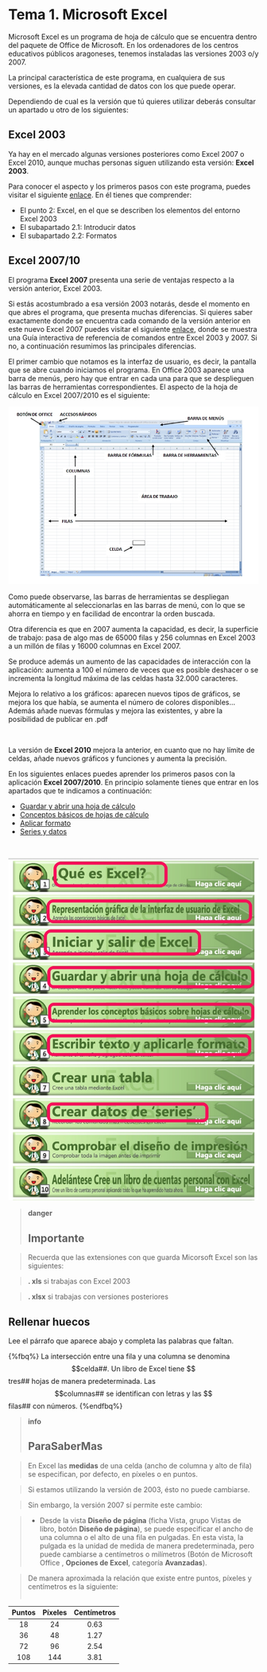 # Tema 1. Microsoft Excel

Microsoft Excel es un programa de hoja de cálculo que se encuentra dentro del paquete de Office de Microsoft. En los ordenadores de los centros educativos públicos aragoneses, tenemos instaladas las versiones 2003 o/y 2007.

La principal característica de este programa, en cualquiera de sus versiones, es la elevada cantidad de datos con los que puede operar.

Dependiendo de cual es la versión que tú quieres utilizar deberás consultar un apartado u otro de los siguientes:

## Excel 2003

Ya hay en el mercado algunas versiones posteriores como Excel 2007 o Excel 2010, aunque muchas personas siguen utilizando esta versión: **Excel 2003**.

Para conocer el aspecto y los primeros pasos con este programa, puedes visitar el siguiente [enlace](http://e-ducativa.catedu.es/44700165/aula/archivos/repositorio//500/674/html/Unidad_05/pagina_5.html). En él tienes que comprender:

- El punto 2: Excel, en el que se describen los elementos del entorno Excel 2003
- El subapartado 2.1: Introducir datos
- El subapartado 2.2: Formatos

## Excel 2007/10

El programa **Excel 2007** presenta una serie de ventajas respecto a la versión anterior, Excel 2003.

Si estás acostumbrado a esa versión 2003 notarás, desde el momento en que abres el programa, que presenta muchas diferencias. Si quieres saber exactamente donde se encuentra cada comando de la versión anterior en este nuevo Excel 2007 puedes visitar el siguiente [enlace](http://office.microsoft.com/es-es/excel-help/interactiva-guia-de-referencia-de-comandos-de-excel-2003-a-excel-2007-HA010149151.aspx), donde se muestra una Guía interactiva de referencia de comandos entre Excel 2003 y 2007. Si no, a continuación resumimos las principales diferencias. 

El primer cambio que notamos es la interfaz de usuario, es decir, la pantalla que se abre cuando iniciamos el programa. En Office 2003 aparece una barra de menús, pero hay que entrar en cada una para que se desplieguen las barras de herramientas correspondientes. El aspecto de la hoja de cálculo en Excel 2007/2010 es el siguiente:

![1 06 Captura de pantalla propia Pantalla principal Excel 2007/2010](img/Captura_6.jpg)

Como puede observarse, las barras de herramientas se despliegan automáticamente al seleccionarlas en las barras de menú, con lo que se ahorra en tiempo y en facilidad de encontrar la orden buscada.

Otra diferencia es que en 2007 aumenta la capacidad, es decir, la superficie de trabajo: pasa de algo mas de 65000 filas y 256 columnas en Excel 2003 a un millón de filas y 16000 columnas en Excel 2007.

Se produce además un aumento de las capacidades de interacción con la aplicación: aumenta a 100 el número de veces que es posible deshacer o se incrementa la longitud máxima de las celdas hasta 32.000 caracteres.

Mejora lo relativo a los gráficos: aparecen nuevos tipos de gráficos, se mejora los que había, se aumenta el número de colores disponibles... Además añade nuevas fórmulas y mejora las existentes, y abre la posibilidad de publicar en .pdf

 

La versión de **Excel 2010** mejora la anterior, en cuanto que no hay límite de celdas, añade nuevos gráficos y funciones y aumenta la precisión.

En los siguientes enlaces puedes aprender los primeros pasos con la aplicación **Excel 2007/2010**. En principio solamente tienes que entrar en los apartados que te indicamos a continuación:

- [Guardar y abrir una hoja de cálculo](https://support.office.com/es-co/article/Guardar-y-abrir-una-hoja-de-c%C3%A1lculo-fcf25d88-dcfb-4be1-aa07-bbfa2d6424ba)
- [Conceptos básicos de hojas de cálculo](http://www.aulaclic.es/excel2007/b_2_1_1.htm)
- [Aplicar formato](https://support.office.com/es-HN/article/Escribir-texto-y-aplicar-formato-f56c5c91-e8b6-4023-abb3-640ea00546b7)
- [Series y datos](https://support.office.com/es-hn/article/Rellenar-datos-autom%C3%A1ticamente-en-celdas-de-hojas-de-c%C3%A1lculo-71eeb2f2-d689-459b-be7e-614f03e69012?ui=es-ES&amp;rs=es-HN&amp;ad=HN)

 

![Figura 1 07 Captura pantalla propia Primeros pasos con Excel 2007/2010](img/Captura_5.jpg)

> **danger**
>## Importante

>Recuerda que las extensiones con que guarda Micorsoft Excel son las siguientes:

>**. xls** si trabajas con Excel 2003

>**. xlsx** si trabajas con versiones posteriores

## Rellenar huecos

Lee el párrafo que aparece abajo y completa las palabras que faltan.

{%fbq%}
La intersección entre una fila y una columna se denomina $$celda##.
Un libro de Excel tiene $$tres## hojas de manera predeterminada.
Las $$columnas## se identifican con letras y las $$filas## con números.
{%endfbq%}



> **info**
> ## ParaSaberMas

>En Excel las **medidas** de una celda (ancho de columna y alto de fila) se especifican, por defecto, en píxeles o en puntos.

>Si estamos utilizando la versión de 2003, ésto no puede cambiarse.

> Sin embargo, la versión 2007 sí permite este cambio:

>* Desde la vista **Diseño de página** (ficha Vista, grupo Vistas de libro, botón **Diseño de página**), se puede especificar el ancho de una columna o el alto de una fila en pulgadas. En esta vista, la pulgada es la unidad de medida de manera predeterminada, pero puede cambiarse a centímetros o milímetros (Botón de Microsoft Office , **Opciones de Excel**, categoría **Avanzadas**).

> De manera aproximada la relación que existe entre puntos, píxeles y centímetros es la siguiente:<br/><br/>

| Puntos | Píxeles | Centímetros |
|:------:|:-------:|:-----------:|
|   18   |   24    |    0.63     |
|   36   |   48    |    1.27     |
|   72   |   96    |    2.54     |
|  108   |   144   |    3.81     |
